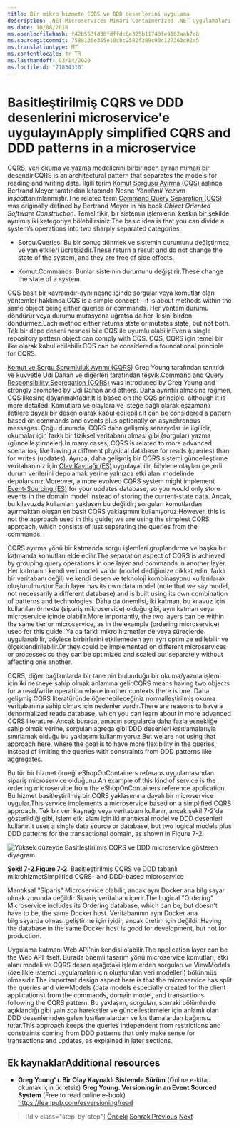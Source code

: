 ```yaml
---
title: Bir mikro hizmete CQRS ve DDD desenlerini uygulama
description: .NET Microservices Mimari Containerized .NET Uygulamaları için | CQRS ve DDD desenleri arasındaki genel ilişkiyi anlayın.
ms.date: 10/08/2018
ms.openlocfilehash: f42b553fd30fdffdc6e325b11740fe9162aab7c8
ms.sourcegitcommit: 7588136e355e10cbc2582f389c90c127363c02a5
ms.translationtype: MT
ms.contentlocale: tr-TR
ms.lasthandoff: 03/14/2020
ms.locfileid: "71834310"
---
```

# <a name="apply-simplified-cqrs-and-ddd-patterns-in-a-microservice"></a><span data-ttu-id="1c5c6-103">Basitleştirilmiş CQRS ve DDD desenlerini microservice'e uygulayın</span><span class="sxs-lookup"><span data-stu-id="1c5c6-103">Apply simplified CQRS and DDD patterns in a microservice</span></span>

<span data-ttu-id="1c5c6-104">CQRS, veri okuma ve yazma modellerini birbirinden ayıran mimari bir desendir.</span><span class="sxs-lookup"><span data-stu-id="1c5c6-104">CQRS is an architectural pattern that separates the models for reading and writing data.</span></span> <span data-ttu-id="1c5c6-105">İlgili terim [Komut Sorgusu Ayırma (CQS)](https://martinfowler.com/bliki/CommandQuerySeparation.html) aslında Bertrand Meyer tarafından kitabında Nesne *Yönelimli Yazılım İnşaat*tanımlanmıştır.</span><span class="sxs-lookup"><span data-stu-id="1c5c6-105">The related term [Command Query Separation (CQS)](https://martinfowler.com/bliki/CommandQuerySeparation.html) was originally defined by Bertrand Meyer in his book *Object Oriented Software Construction*.</span></span> <span data-ttu-id="1c5c6-106">Temel fikir, bir sistemin işlemlerini keskin bir şekilde ayrılmış iki kategoriye bölebilirsiniz:</span><span class="sxs-lookup"><span data-stu-id="1c5c6-106">The basic idea is that you can divide a system’s operations into two sharply separated categories:</span></span>

- <span data-ttu-id="1c5c6-107">Sorgu.</span><span class="sxs-lookup"><span data-stu-id="1c5c6-107">Queries.</span></span> <span data-ttu-id="1c5c6-108">Bu bir sonuç dönmek ve sistemin durumunu değiştirmez, ve yan etkileri ücretsizdir.</span><span class="sxs-lookup"><span data-stu-id="1c5c6-108">These return a result and do not change the state of the system, and they are free of side effects.</span></span>

- <span data-ttu-id="1c5c6-109">Komut.</span><span class="sxs-lookup"><span data-stu-id="1c5c6-109">Commands.</span></span> <span data-ttu-id="1c5c6-110">Bunlar sistemin durumunu değiştirir.</span><span class="sxs-lookup"><span data-stu-id="1c5c6-110">These change the state of a system.</span></span>

<span data-ttu-id="1c5c6-111">CQS basit bir kavramdır-aynı nesne içinde sorgular veya komutlar olan yöntemler hakkında.</span><span class="sxs-lookup"><span data-stu-id="1c5c6-111">CQS is a simple concept—it is about methods within the same object being either queries or commands.</span></span> <span data-ttu-id="1c5c6-112">Her yöntem durumu döndürür veya durumu mutasyona uğratsa da her ikisini birden döndürmez.</span><span class="sxs-lookup"><span data-stu-id="1c5c6-112">Each method either returns state or mutates state, but not both.</span></span> <span data-ttu-id="1c5c6-113">Tek bir depo deseni nesnesi bile CQS ile uyumlu olabilir.</span><span class="sxs-lookup"><span data-stu-id="1c5c6-113">Even a single repository pattern object can comply with CQS.</span></span> <span data-ttu-id="1c5c6-114">CQS, CQRS için temel bir ilke olarak kabul edilebilir.</span><span class="sxs-lookup"><span data-stu-id="1c5c6-114">CQS can be considered a foundational principle for CQRS.</span></span>

<span data-ttu-id="1c5c6-115">[Komut ve Sorgu Sorumluluk Ayrımı (CQRS)](https://martinfowler.com/bliki/CQRS.html) Greg Young tarafından tanıtıldı ve kuvvetle Udi Dahan ve diğerleri tarafından teşvik.</span><span class="sxs-lookup"><span data-stu-id="1c5c6-115">[Command and Query Responsibility Segregation (CQRS)](https://martinfowler.com/bliki/CQRS.html) was introduced by Greg Young and strongly promoted by Udi Dahan and others.</span></span> <span data-ttu-id="1c5c6-116">Daha ayrıntılı olmasına rağmen, CQS ilkesine dayanmaktadır.</span><span class="sxs-lookup"><span data-stu-id="1c5c6-116">It is based on the CQS principle, although it is more detailed.</span></span> <span data-ttu-id="1c5c6-117">Komutlara ve olaylara ve isteğe bağlı olarak eşzamanlı iletilere dayalı bir desen olarak kabul edilebilir.</span><span class="sxs-lookup"><span data-stu-id="1c5c6-117">It can be considered a pattern based on commands and events plus optionally on asynchronous messages.</span></span> <span data-ttu-id="1c5c6-118">Çoğu durumda, CQRS daha gelişmiş senaryolar ile ilgilidir, okumalar için farklı bir fiziksel veritabanı olması gibi (sorgular) yazma (güncelleştirmeler).</span><span class="sxs-lookup"><span data-stu-id="1c5c6-118">In many cases, CQRS is related to more advanced scenarios, like having a different physical database for reads (queries) than for writes (updates).</span></span> <span data-ttu-id="1c5c6-119">Ayrıca, daha gelişmiş bir CQRS sistemi güncelleştirme veritabanınız için [Olay Kaynağı (ES)](https://martinfowler.com/eaaDev/EventSourcing.html) uygulayabilir, böylece olayları geçerli durum verilerini depolamak yerine yalnızca etki alanı modelinde depolarsınız.</span><span class="sxs-lookup"><span data-stu-id="1c5c6-119">Moreover, a more evolved CQRS system might implement [Event-Sourcing (ES)](https://martinfowler.com/eaaDev/EventSourcing.html) for your updates database, so you would only store events in the domain model instead of storing the current-state data.</span></span> <span data-ttu-id="1c5c6-120">Ancak, bu kılavuzda kullanılan yaklaşım bu değildir; sorguları komutlardan ayırmaktan oluşan en basit CQRS yaklaşımını kullanıyoruz.</span><span class="sxs-lookup"><span data-stu-id="1c5c6-120">However, this is not the approach used in this guide; we are using the simplest CQRS approach, which consists of just separating the queries from the commands.</span></span>

<span data-ttu-id="1c5c6-121">CQRS ayırma yönü bir katmanda sorgu işlemleri gruplandırma ve başka bir katmanda komutları elde edilir.</span><span class="sxs-lookup"><span data-stu-id="1c5c6-121">The separation aspect of CQRS is achieved by grouping query operations in one layer and commands in another layer.</span></span> <span data-ttu-id="1c5c6-122">Her katmanın kendi veri modeli vardır (model dediğimize dikkat edin, farklı bir veritabanı değil) ve kendi desen ve teknoloji kombinasyonu kullanılarak oluşturulmuştur.</span><span class="sxs-lookup"><span data-stu-id="1c5c6-122">Each layer has its own data model (note that we say model, not necessarily a different database) and is built using its own combination of patterns and technologies.</span></span> <span data-ttu-id="1c5c6-123">Daha da önemlisi, iki katman, bu kılavuz için kullanılan örnekte (sipariş mikroservice) olduğu gibi, aynı katman veya microservice içinde olabilir.</span><span class="sxs-lookup"><span data-stu-id="1c5c6-123">More importantly, the two layers can be within the same tier or microservice, as in the example (ordering microservice) used for this guide.</span></span> <span data-ttu-id="1c5c6-124">Ya da farklı mikro hizmetler de veya süreçlerde uygulanabilir, böylece birbirlerini etkilemeden ayrı ayrı optimize edilebilir ve ölçeklendirilebilir.</span><span class="sxs-lookup"><span data-stu-id="1c5c6-124">Or they could be implemented on different microservices or processes so they can be optimized and scaled out separately without affecting one another.</span></span>

<span data-ttu-id="1c5c6-125">CQRS, diğer bağlamlarda bir tane nin bulunduğu bir okuma/yazma işlemi için iki nesneye sahip olmak anlamına gelir.</span><span class="sxs-lookup"><span data-stu-id="1c5c6-125">CQRS means having two objects for a read/write operation where in other contexts there is one.</span></span> <span data-ttu-id="1c5c6-126">Daha gelişmiş CQRS literatüründe öğrenebileceğiniz normalleştirilmiş okuma veritabanına sahip olmak için nedenler vardır.</span><span class="sxs-lookup"><span data-stu-id="1c5c6-126">There are reasons to have a denormalized reads database, which you can learn about in more advanced CQRS literature.</span></span> <span data-ttu-id="1c5c6-127">Ancak burada, amacın sorgularda daha fazla esnekliğe sahip olmak yerine, sorguları agrega gibi DDD desenleri kısıtlamalarıyla sınırlamak olduğu bu yaklaşımı kullanmıyoruz.</span><span class="sxs-lookup"><span data-stu-id="1c5c6-127">But we are not using that approach here, where the goal is to have more flexibility in the queries instead of limiting the queries with constraints from DDD patterns like aggregates.</span></span>

<span data-ttu-id="1c5c6-128">Bu tür bir hizmet örneği eShopOnContainers referans uygulamasından sipariş microservice olduğunu.</span><span class="sxs-lookup"><span data-stu-id="1c5c6-128">An example of this kind of service is the ordering microservice from the eShopOnContainers reference application.</span></span> <span data-ttu-id="1c5c6-129">Bu hizmet basitleştirilmiş bir CQRS yaklaşımına dayalı bir microservice uygular.</span><span class="sxs-lookup"><span data-stu-id="1c5c6-129">This service implements a microservice based on a simplified CQRS approach.</span></span> <span data-ttu-id="1c5c6-130">Tek bir veri kaynağı veya veritabanı kullanır, ancak şekil 7-2'de gösterildiği gibi, işlem etki alanı için iki mantıksal model ve DDD desenleri kullanır.</span><span class="sxs-lookup"><span data-stu-id="1c5c6-130">It uses a single data source or database, but two logical models plus DDD patterns for the transactional domain, as shown in Figure 7-2.</span></span>

![Yüksek düzeyde Basitleştirilmiş CQRS ve DDD microservice gösteren diyagram.](./media/apply-simplified-microservice-cqrs-ddd-patterns/simplified-cqrs-ddd-microservice.png)

<span data-ttu-id="1c5c6-132">**Şekil 7-2**.</span><span class="sxs-lookup"><span data-stu-id="1c5c6-132">**Figure 7-2**.</span></span> <span data-ttu-id="1c5c6-133">Basitleştirilmiş CQRS ve DDD tabanlı mikrohizmet</span><span class="sxs-lookup"><span data-stu-id="1c5c6-133">Simplified CQRS- and DDD-based microservice</span></span>

<span data-ttu-id="1c5c6-134">Mantıksal "Sipariş" Microservice olabilir, ancak aynı Docker ana bilgisayar olmak zorunda değildir Sipariş veritabanı içerir.</span><span class="sxs-lookup"><span data-stu-id="1c5c6-134">The Logical "Ordering" Microservice includes its Ordering database, which can be, but doesn't have to be, the same Docker host.</span></span> <span data-ttu-id="1c5c6-135">Veritabanının aynı Docker ana bilgisayarda olması geliştirme için iyidir, ancak üretim için değildir.</span><span class="sxs-lookup"><span data-stu-id="1c5c6-135">Having the database in the same Docker host is good for development, but not for production.</span></span>

<span data-ttu-id="1c5c6-136">Uygulama katmanı Web API'nin kendisi olabilir.</span><span class="sxs-lookup"><span data-stu-id="1c5c6-136">The application layer can be the Web API itself.</span></span> <span data-ttu-id="1c5c6-137">Burada önemli tasarım yönü microservice komutları, etki alanı modeli ve CQRS desen aşağıdaki işlemlerden sorguları ve ViewModels (özellikle istemci uygulamaları için oluşturulan veri modelleri) bölünmüş olmasıdır.</span><span class="sxs-lookup"><span data-stu-id="1c5c6-137">The important design aspect here is that the microservice has split the queries and ViewModels (data models especially created for the client applications) from the commands, domain model, and transactions following the CQRS pattern.</span></span> <span data-ttu-id="1c5c6-138">Bu yaklaşım, sorguları, sonraki bölümlerde açıklandığı gibi yalnızca hareketler ve güncelleştirmeler için anlamlı olan DDD desenlerinden gelen kısıtlamalardan ve kısıtlamalardan bağımsız tutar.</span><span class="sxs-lookup"><span data-stu-id="1c5c6-138">This approach keeps the queries independent from restrictions and constraints coming from DDD patterns that only make sense for transactions and updates, as explained in later sections.</span></span>

## <a name="additional-resources"></a><span data-ttu-id="1c5c6-139">Ek kaynaklar</span><span class="sxs-lookup"><span data-stu-id="1c5c6-139">Additional resources</span></span>

- <span data-ttu-id="1c5c6-140">**Greg Young' ı. Bir Olay Kaynaklı Sistemde Sürüm** (Online e-kitap okumak için ücretsiz) </span><span class="sxs-lookup"><span data-stu-id="1c5c6-140">**Greg Young. Versioning in an Event Sourced System** (Free to read online e-book) </span></span>\
   <https://leanpub.com/esversioning/read>

>[!div class="step-by-step"]
><span data-ttu-id="1c5c6-141">[Önceki](index.md)
>[Sonraki](eshoponcontainers-cqrs-ddd-microservice.md)</span><span class="sxs-lookup"><span data-stu-id="1c5c6-141">[Previous](index.md)
[Next](eshoponcontainers-cqrs-ddd-microservice.md)</span></span>
